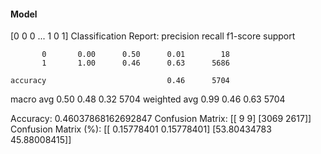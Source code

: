 #### Model
[0 0 0 ... 1 0 1]
Classification Report:
              precision    recall  f1-score   support

           0       0.00      0.50      0.01        18
           1       1.00      0.46      0.63      5686

    accuracy                           0.46      5704
   macro avg       0.50      0.48      0.32      5704
weighted avg       0.99      0.46      0.63      5704

Accuracy: 0.46037868162692847
Confusion Matrix:
[[   9    9]
 [3069 2617]]
Confusion Matrix (%):
[[ 0.15778401  0.15778401]
 [53.80434783 45.88008415]]
